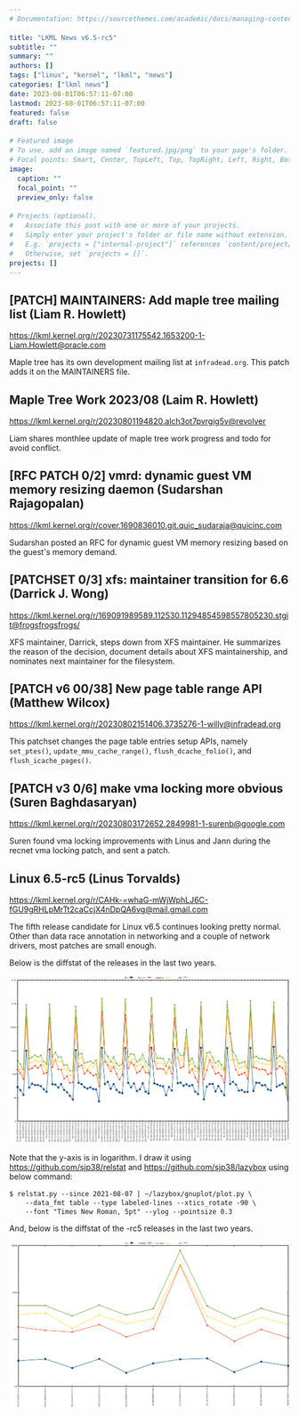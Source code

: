 ```yaml
---
# Documentation: https://sourcethemes.com/academic/docs/managing-content/

title: "LKML News v6.5-rc5"
subtitle: ""
summary: ""
authors: []
tags: ["linux", "kernel", "lkml", "news"]
categories: ["lkml news"]
date: 2023-08-01T06:57:11-07:00
lastmod: 2023-08-01T06:57:11-07:00
featured: false
draft: false

# Featured image
# To use, add an image named `featured.jpg/png` to your page's folder.
# Focal points: Smart, Center, TopLeft, Top, TopRight, Left, Right, BottomLeft, Bottom, BottomRight.
image:
  caption: ""
  focal_point: ""
  preview_only: false

# Projects (optional).
#   Associate this post with one or more of your projects.
#   Simply enter your project's folder or file name without extension.
#   E.g. `projects = ["internal-project"]` references `content/project/deep-learning/index.md`.
#   Otherwise, set `projects = []`.
projects: []
---
```


[PATCH] MAINTAINERS: Add maple tree mailing list (Liam R. Howlett)
------------------------------------------------------------------

https://lkml.kernel.org/r/20230731175542.1653200-1-Liam.Howlett@oracle.com

Maple tree has its own development mailing list at `infradead.org`.  This patch
adds it on the MAINTAINERS file.


Maple Tree Work 2023/08 (Laim R. Howlett)
-----------------------------------------

https://lkml.kernel.org/r/20230801194820.alch3ot7pvrgig5v@revolver

Liam shares monthlee update of maple tree work progress and todo for avoid
conflict.


[RFC PATCH 0/2] vmrd: dynamic guest VM memory resizing daemon (Sudarshan Rajagopalan)
-------------------------------------------------------------------------------------

https://lkml.kernel.org/r/cover.1690836010.git.quic_sudaraja@quicinc.com

Sudarshan posted an RFC for dynamic guest VM memory resizing based on the
guest's memory demand.


[PATCHSET 0/3] xfs: maintainer transition for 6.6 (Darrick J. Wong)
-------------------------------------------------------------------

https://lkml.kernel.org/r/169091989589.112530.11294854598557805230.stgit@frogsfrogsfrogs/

XFS maintainer, Darrick, steps down from XFS maintainer.  He summarizes the
reason of the decision, document details about XFS maintainership, and
nominates next maintainer for the filesystem.


[PATCH v6 00/38] New page table range API (Matthew Wilcox)
----------------------------------------------------------

https://lkml.kernel.org/r/20230802151406.3735276-1-willy@infradead.org

This patchset changes the page table entries setup APIs, namely `set_ptes()`,
`update_mmu_cache_range()`, `flush_dcache_folio()`, and `flush_icache_pages()`.


[PATCH v3 0/6] make vma locking more obvious (Suren Baghdasaryan)
-----------------------------------------------------------------

https://lkml.kernel.org/r/20230803172652.2849981-1-surenb@google.com

Suren found vma locking improvements with Linus and Jann during the recnet vma
locking patch, and sent a patch.


Linux 6.5-rc5 (Linus Torvalds)
------------------------------

https://lkml.kernel.org/r/CAHk-=whaG-mWjWphLJ6C-fGU9gRHLpMrTt2caCcjX4nDpQA6vg@mail.gmail.com

The fifth release candidate for Linux v6.5 continues looking pretty normal.
Other than data race annotation in networking and a couple of network drivers,
most patches are small enough.

Below is the diffstat of the releases in the last two years.

![Kernel release stat](/img/kernel_release_stat/v5.14-rc6..v6.5-rc5.png)

Note that the y-axis is in logarithm.  I draw it using
https://github.com/sjp38/relstat and https://github.com/sjp38/lazybox using
below command:

    $ relstat.py --since 2021-08-07 | ~/lazybox/gnuplot/plot.py \
	    --data_fmt table --type labeled-lines --xtics_rotate -90 \
	    --font "Times New Roman, 5pt" --ylog --pointsize 0.3


And, below is the diffstat of the -rc5 releases in the last two years.

![rc5 release stat](/img/kernel_release_stat/v6.5-rc5-only.png)
